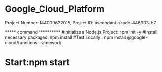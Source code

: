 # Google_Cloud_Platform
 Project Number: 144009622015, Project ID: ascendant-shade-446903-b7. 

*****  command  **********
#Initialize a Node.js Project: npm init -y
#Install necessary packages: npm install
#Test Locally : npm install @google-cloud/functions-framework

# Start:npm start


